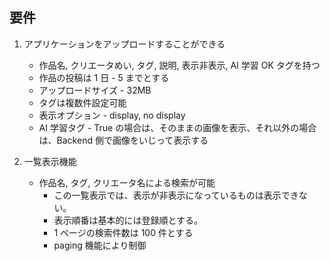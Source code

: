 ## 要件

1. アプリケーションをアップロードすることができる

   - 作品名, クリエータめい, タグ, 説明, 表示非表示, AI 学習 OK タグを持つ
   - 作品の投稿は 1 日 - 5 までとする
   - アップロードサイズ - 32MB
   - タグは複数件設定可能
   - 表示オプション - display, no display
   - AI 学習タグ - True の場合は、そのままの画像を表示、それ以外の場合は、Backend 側で画像をいじって表示する

2. 一覧表示機能

   - 作品名, タグ, クリエータ名による検索が可能
     - この一覧表示では、表示が非表示になっているものは表示できない。
     - 表示順番は基本的には登録順とする。
     - 1 ページの検索件数は 100 件とする
     - paging 機能により制御

